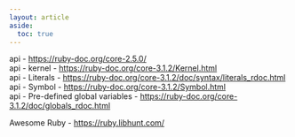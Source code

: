 ```yaml
---
layout: article
aside:
  toc: true
---
```


api - <https://ruby-doc.org/core-2.5.0/>\
api - kernel - <https://ruby-doc.org/core-3.1.2/Kernel.html>\
api - Literals - <https://ruby-doc.org/core-3.1.2/doc/syntax/literals_rdoc.html>\
api - Symbol - <https://ruby-doc.org/core-3.1.2/Symbol.html>\
api - Pre-defined global variables - <https://ruby-doc.org/core-3.1.2/doc/globals_rdoc.html>

Awesome Ruby - <https://ruby.libhunt.com/>
